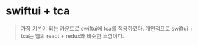 # swiftui + tca
> 가장 기본이 되는 카운트로 swiftui에 tca를 적용하였다.
> 개인적으로 swiftui + tca는 웹의 react + redux와 비슷한 느낌이다.
